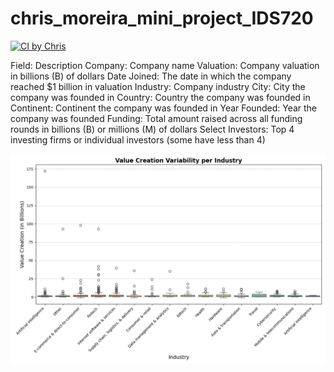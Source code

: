 # chris_moreira_mini_project_IDS720

[![CI by Chris](https://github.com/nogibjj/chris_moreira_mini_project_IDS706/actions/workflows/hello.yml/badge.svg)](https://github.com/nogibjj/chris_moreira_mini_project_IDS706/actions/workflows/hello.yml)


Field: Description
Company: Company name
Valuation: Company valuation in billions (B) of dollars
Date Joined: The date in which the company reached $1 billion in valuation
Industry: Company industry
City: City the company was founded in
Country: Country the company was founded in
Continent: Continent the company was founded in
Year Founded: Year the company was founded
Funding: Total amount raised across all funding rounds in billions (B) or millions (M) of dollars
Select Investors: Top 4 investing firms or individual investors (some have less than 4)

![alt text](value_creation_boxplot.png)